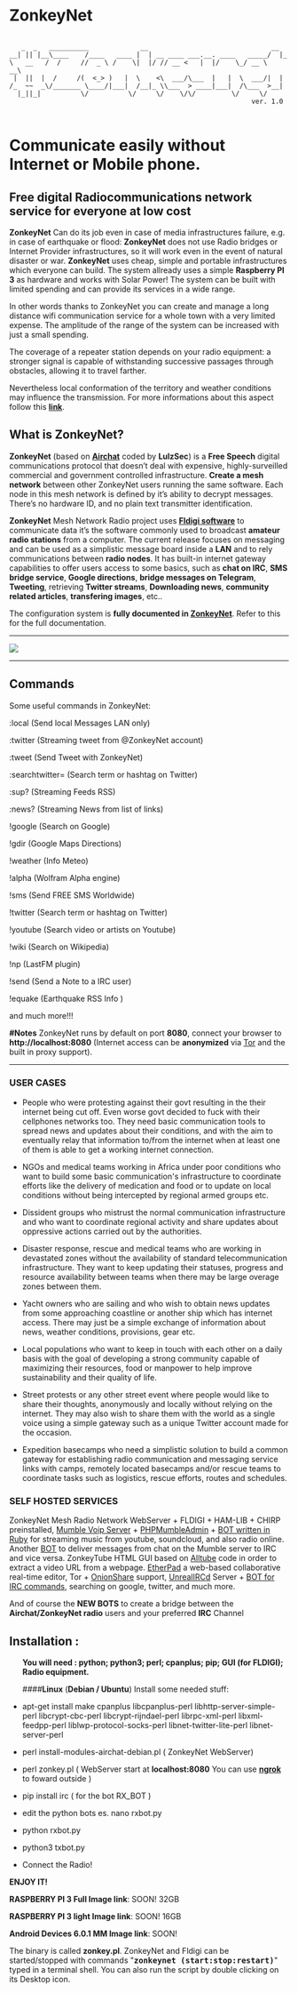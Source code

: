 # ZonkeyNet
<pre>
<code>
   _  _   __________             __                               __   
__| || |__\____    /____   ____ |  | __ ____ ___.__. ____   _____/  |_ 
\   __   /  /     //  _ \ /    \|  |/ // __ <   |  |/    \_/ __ \   __\
 |  ||  |  /     /(  <_> )   |  \    <\  ___/\___  |   |  \  ___/|  |  
/_  ~~  _\/_______ \____/|___|  /__|_ \\___  > ____|___|  /\___  >__|  
  |_||_|          \/          \/     \/    \/\/         \/     \/      
                                                             ver. 1.0
</code>
</pre>
<b><h1>Communicate easily without Internet or Mobile phone.</h1></b>
<p>
<b><h2>Free digital Radiocommunications network service for everyone at low cost</h2></b>
<b>ZonkeyNet</b> Can do its job even in case of media infrastructures failure, e.g. in case of earthquake or flood: <b>ZonkeyNet</b> does not use Radio bridges or Internet Provider infrastructures, so it will work even in the event of natural disaster or war.  <b>ZonkeyNet</b> uses cheap, simple and portable infrastructures which everyone can build. The system allready uses a simple <b>Raspberry PI 3</b> as hardware and works with Solar Power! The system can be built with limited spending and can provide its services in a wide range.
<p>
In other words thanks to ZonkeyNet you can create and manage a long distance wifi communication service for a whole town with a very limited expense. The amplitude of the range of the system can be increased with just a small spending.
</p>
<p>
The coverage of a repeater station depends on your radio equipment: a stronger signal is capable of withstanding successive passages through obstacles, allowing it to travel farther. 
</p>
<p>
Nevertheless local conformation of the territory and weather conditions may influence the transmission. For more informations about this aspect follow this <a href="https://github.com/zonkeynet/ZonkeyNet/wiki/Radio-info" target="_blank" title="Radio Info wiki"><b>link</b></a>.
</p>
<p>
<b><h2>What is ZonkeyNet?</h2></b>
<b>ZonkeyNet</b> (based on <a href="https://github.com/lulzlabs/AirChat/blob/master/airchat.pl" target="_blank" title="AirChat Code GitHub"><b>Airchat</b></a> coded by <b>LulzSec</b>) is a <b>Free Speech</b> digital communications protocol that doesn’t deal with expensive, highly-surveilled commercial and government controlled infrastructure.
<b>Create a mesh network</b> between other ZonkeyNet users running the same software.</b>
Each node in this mesh network is defined by it’s ability to decrypt messages.
There’s no hardware ID, and no plain text transmitter identification.
</p>
<p>             
<b>ZonkeyNet</b> Mesh Network Radio project uses <a href="http://sourceforge.net/projects/fldigi/files/" target="_blank" title="Fldigi Files"><b>Fldigi software</b></a> to communicate data it’s the software commonly used to broadcast <b>amateur radio stations</b> from a computer.
The current release focuses on messaging and can be used as a simplistic message board inside a <b>LAN</b> and to rely communications between <b>radio nodes</b>. It has built-in internet gateway capabilities to offer users access to some basics, such as <b>chat on IRC</b>, <b>SMS bridge service</b>, <b>Google directions</b>, <b>bridge messages on Telegram</b>, <b>Tweeting</b>, retrieving <b>Twitter streams</b>, <b>Downloading news</b>, <b>community related articles</b>, <b>transfering images</b>, etc..
</p>
<p>
The configuration system is <b>fully documented in <a href="https://github.com/zonkeynet/ZonkeyNet/wiki/Installation" target="_blank" title="ZonkeyNet Infos">ZonkeyNet</a></b>.
Refer to this for the full documentation.
</p>
<hr>
</hr>
<img src="https://github.com/zonkeynet/ZonkeyNet/blob/master/ZonkeyNet_GUI.png">
<hr>
</hr>
<b><h2>Commands</h2></b>
<p>
Some useful commands in ZonkeyNet:
</p>
<p>
:local (Send local Messages LAN only) 
</p>
<p>
:twitter (Streaming tweet from @ZonkeyNet account)
</p>
<p>
:tweet (Send Tweet with ZonkeyNet) 
</p>
<p>
:searchtwitter= (Search term or hashtag on Twitter)
</p>
<p>
:sup? (Streaming Feeds RSS)
</p>
<p>
:news? (Streaming News from list of links)
</p>
<p>
!google (Search on Google) 
</p>
<p>
!gdir (Google Maps Directions)
</p>
<p>
!weather (Info Meteo) 
</p>
<p>
!alpha (Wolfram Alpha engine) 
</p>
<p>
!sms (Send FREE SMS Worldwide) 
</p>
<p>
!twitter (Search term or hashtag on Twitter) 
</p>
<p>
!youtube (Search video or artists on Youtube) 
</p>
<p>
!wiki (Search on Wikipedia) 
</p>
<p>
!np (LastFM plugin) 
</p>
<p>
!send (Send a Note to a IRC user) 
</p>
<p>
!equake (Earthquake RSS Info ) 
</p>
and much more!!!
</p>
<p>
<b>#Notes</b> ZonkeyNet runs by default on port <b>8080</b>, connect your browser to <b>http://localhost:8080</b></a>
(Internet access can be <b>anonymized</b> via <a href="https://www.torproject.org/" <b="">Tor</a> and the built in proxy support).
</p>
<hr>
</hr>
<b><h3>USER CASES</h3></b>
<ul>
<li>
<p>People who were protesting against their govt resulting in the their internet being cut off. Even worse govt decided to fuck with their cellphones networks too. They need basic communication tools to spread news and updates about their conditions, and with the aim to eventually relay that information to/from the internet when at least one of them is able to get a working internet connection.</p>
</li>
<li>
<p>NGOs and medical teams working in Africa under poor conditions who want to build some basic communication's infrastructure to coordinate efforts like the delivery of medication and food or to update on local conditions without being intercepted by regional armed groups etc.</p>
</li>
<li>
<p>Dissident groups who mistrust the normal communication infrastructure and who want to coordinate regional activity and share updates about oppressive actions carried out by the authorities.</p>
</li>
<li>
<p>Disaster response, rescue and medical teams who are working in devastated zones without the availability of standard telecommunication infrastructure. They want to keep updating their statuses, progress and resource availability between teams when there may be large overage zones between them.</p>
</li>
<li>
<p>Yacht owners who are sailing and who wish to obtain news updates from some approaching coastline or another ship which has internet access. There may just be a simple exchange of information about news, weather conditions, provisions, gear etc.</p>
</li>
<li>
<p>Local populations who want to keep in touch with each other on a daily basis with the goal of developing a strong community capable of maximizing their resources, food or manpower to help improve sustainability and their quality of life.</p>
</li>
<li>
<p>Street protests or any other street event where people would like to share their thoughts, anonymously and locally without relying on the internet. They may also wish to share them with the world as a single voice using a simple gateway such as a unique Twitter account made for the occasion.</p>
</li>
<li>
<p>Expedition basecamps who need a simplistic solution to build a common gateway for establishing radio communication and messaging service links with camps, remotely located basecamps and/or rescue teams to coordinate tasks such as logistics, rescue efforts, routes and schedules.</p>
</li>
</ul>
<p>
<b><h3>SELF HOSTED SERVICES</h3></b>
</p>
<p>
ZonkeyNet Mesh Radio Network WebServer + FLDIGI + HAM-LIB + CHIRP preinstalled, <a href="http://wiki.mumble.info/wiki/Main_Page" target="_blank" title="Mumble wiki">Mumble Voip Server</a> + <a href="http://sourceforge.net/p/phpmumbleadmin/wiki/" target="_blank" title="PHPMumbleAdmin Wiki">PHPMumbleAdmin</a> + <a href="https://bitbucket.org/Flandoo/mumblecop" target="_blank" title="MumbleCop">BOT written in Ruby</a> for streaming music from youtube, soundcloud, and also radio online. Another <a href="https://github.com/SFTtech/sftmumblebotBOT" target="_blank" title="sftmumblebot Mumble/IRC"> BOT</a> to deliver messages from chat on the Mumble server to IRC and vice versa.
ZonkeyTube HTML GUI based on <a href="https://github.com/Rudloff/alltube" target="_blank" title="Alltube on GitHub">Alltube</a> code in order to extract a video URL from a webpage. <a href="https://github.com/ether/etherpad-lite" target="_blank" title="EtherPad-lite on GitHub">EtherPad</a> a web-based collaborative real-time editor, Tor + <a href="https://onionshare.org/" target="_blank" title="OnionShare">OnionShare</a> support, <a href="https://www.unrealircd.org/" target="_blank" title="UnrealIRCd">UnrealIRCd</a> Server + <a href="https://github.com/Grinnz/maverick" target="_blank" title="GitHub Mojo::IRC Bot framework">BOT for IRC commands</a>, searching on google, twitter, and much more.
<p>
And of course the <b>NEW BOTS</b> to create a bridge between the <b>Airchat/ZonkeyNet radio</b> users and your preferred <b>IRC</b> Channel
</p>
<p>
</p>
<p>
<b><h2>Installation :</h2></b>
</p>
<ul>
<p>
   <b>You will need : python; python3; perl; cpanplus; pip; GUI (for FLDIGI); Radio equipment.</b>
   <p>
      ####<b>Linux</b> (<b>Debian / Ubuntu</b>) Install some needed stuff:
   </p> 
   <li>
   <p>
      apt-get install make cpanplus libcpanplus-perl libhttp-server-simple-perl libcrypt-cbc-perl libcrypt-rijndael-perl librpc-xml-perl libxml-feedpp-perl liblwp-protocol-socks-perl libnet-twitter-lite-perl libnet-server-perl
   </p>
   </li>
   <li>
   <p>
   perl install-modules-airchat-debian.pl ( ZonkeyNet WebServer)
   </p>
   </li>
   <li> 
   <p>
   perl zonkey.pl ( WebServer start at <b>localhost:8080</b> You can use <a href="https://ngrok.com/"><b>ngrok</b></a> to foward outside )   
  </p>
   <li>
   <p>
   pip install irc ( for the bot RX_BOT )
   </p>
   </li>
   <li>
   <p>
   edit the python bots  es. nano rxbot.py
   </p>
   </li>
   <li>
   <p>
   python rxbot.py
   </p>
   </li>
   <li>
   <p>
   python3 txbot.py
   </p>
   </li>
   <li>
   <p>
   Connect the Radio!
   </p>
   </li>
   </ul>
   <p>
   <b>ENJOY IT!</b>
   
<b>RASPBERRY PI 3 Full Image link</b>: SOON! 32GB
</p>
<p>
<b>RASPBERRY PI 3 light Image link</b>: SOON! 16GB
</p>
<p>
<b>Android Devices 6.0.1 MM Image link</b>: SOON!
</p>
<p>
The binary is called <b>zonkey.pl</b>. ZonkeyNet and Fldigi can be started/stopped with commands "<tt><b>zonkeynet (start:stop:restart)</b></tt>" typed in a terminal shell.
 You can also run the script by double clicking on its Desktop icon.
</p>
